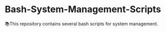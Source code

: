 # Bash-System-Management-Scripts
📚This repository contains several bash scripts for system management.
